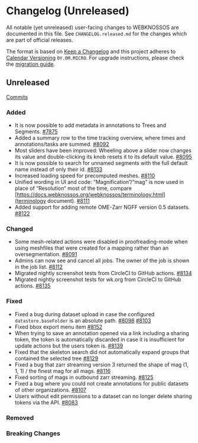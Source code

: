 # Changelog (Unreleased)

All notable (yet unreleased) user-facing changes to WEBKNOSSOS are documented in this file.
See `CHANGELOG.released.md` for the changes which are part of official releases.

The format is based on [Keep a Changelog](http://keepachangelog.com/en/1.0.0/)
and this project adheres to [Calendar Versioning](http://calver.org/) `0Y.0M.MICRO`.
For upgrade instructions, please check the [migration guide](MIGRATIONS.released.md).

## Unreleased
[Commits](https://github.com/scalableminds/webknossos/compare/24.10.0...HEAD)

### Added
- It is now possible to add metadata in annotations to Trees and Segments. [#7875](https://github.com/scalableminds/webknossos/pull/7875)
- Added a summary row to the time tracking overview, where times and annotations/tasks are summed. [#8092](https://github.com/scalableminds/webknossos/pull/8092)
- Most sliders have been improved: Wheeling above a slider now changes its value and double-clicking its knob resets it to its default value. [#8095](https://github.com/scalableminds/webknossos/pull/8095)
- It is now possible to search for unnamed segments with the full default name instead of only their id. [#8133](https://github.com/scalableminds/webknossos/pull/8133)
- Increased loading speed for precomputed meshes. [#8110](https://github.com/scalableminds/webknossos/pull/8110)
- Unified wording in UI and code: “Magnification”/“mag” is now used in place of “Resolution“ most of the time, compare [https://docs.webknossos.org/webknossos/terminology.html](terminology document). [#8111](https://github.com/scalableminds/webknossos/pull/8111)
- Added support for adding remote OME-Zarr NGFF version 0.5 datasets. [#8122](https://github.com/scalableminds/webknossos/pull/8122)

### Changed
- Some mesh-related actions were disabled in proofreading-mode when using meshfiles that were created for a mapping rather than an oversegmentation. [#8091](https://github.com/scalableminds/webknossos/pull/8091)
- Admins can now see and cancel all jobs. The owner of the job is shown in the job list. [#8112](https://github.com/scalableminds/webknossos/pull/8112)
- Migrated nightly screenshot tests from CircleCI to GitHub actions. [#8134](https://github.com/scalableminds/webknossos/pull/8134)
- Migrated nightly screenshot tests for wk.org from CircleCI to GitHub actions. [#8135](https://github.com/scalableminds/webknossos/pull/8135)

### Fixed
- Fixed a bug during dataset upload in case the configured `datastore.baseFolder` is an absolute path. [#8098](https://github.com/scalableminds/webknossos/pull/8098) [#8103](https://github.com/scalableminds/webknossos/pull/8103)
- Fixed bbox export menu item [#8152](https://github.com/scalableminds/webknossos/pull/8152)
- When trying to save an annotation opened via a link including a sharing token, the token is automatically discarded in case it is insufficient for update actions but the users token is. [#8139](https://github.com/scalableminds/webknossos/pull/8139)
- Fixed that the skeleton search did not automatically expand groups that contained the selected tree [#8129](https://github.com/scalableminds/webknossos/pull/8129)
- Fixed a bug that zarr streaming version 3 returned the shape of mag (1, 1, 1) / the finest mag for all mags. [#8116](https://github.com/scalableminds/webknossos/pull/8116)
- Fixed sorting of mags in outbound zarr streaming. [#8125](https://github.com/scalableminds/webknossos/pull/8125)
- Fixed a bug where you could not create annotations for public datasets of other organizations. [#8107](https://github.com/scalableminds/webknossos/pull/8107)
- Users without edit permissions to a dataset can no longer delete sharing tokens via the API. [#8083](https://github.com/scalableminds/webknossos/issues/8083)

### Removed

### Breaking Changes
